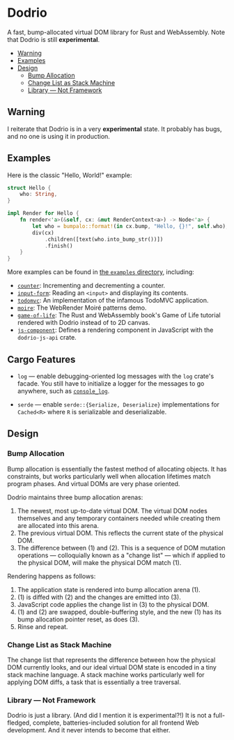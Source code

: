 # Dodrio

A fast, bump-allocated virtual DOM library for Rust and WebAssembly. Note that
Dodrio is still **experimental**.

<!-- START doctoc generated TOC please keep comment here to allow auto update -->
<!-- DON'T EDIT THIS SECTION, INSTEAD RE-RUN doctoc TO UPDATE -->


- [Warning](#warning)
- [Examples](#examples)
- [Design](#design)
  - [Bump Allocation](#bump-allocation)
  - [Change List as Stack Machine](#change-list-as-stack-machine)
  - [Library — Not Framework](#library--not-framework)

<!-- END doctoc generated TOC please keep comment here to allow auto update -->

## Warning

I reiterate that Dodrio is in a very **experimental** state. It probably has
bugs, and no one is using it in production.

## Examples

Here is the classic "Hello, World!" example:

```rust
struct Hello {
    who: String,
}

impl Render for Hello {
    fn render<'a>(&self, cx: &mut RenderContext<a>) -> Node<'a> {
        let who = bumpalo::format!(in cx.bump, "Hello, {}!", self.who);
        div(cx)
            .children([text(who.into_bump_str())])
            .finish()
    }
}
```

More examples can be found in [the `examples`
directory](https://github.com/fitzgen/dodrio/tree/master/examples), including:

* [`counter`](https://github.com/fitzgen/dodrio/tree/master/examples/counter):
  Incrementing and decrementing a counter.
* [`input-form`](https://github.com/fitzgen/dodrio/tree/master/examples/input-form):
  Reading an `<input>` and displaying its contents.
* [`todomvc`](https://github.com/fitzgen/dodrio/tree/master/examples/todomvc):
  An implementation of the infamous TodoMVC application.
* [`moire`](https://github.com/fitzgen/dodrio/tree/master/examples/moire): The
  WebRender Moiré patterns demo.
* [`game-of-life`](https://github.com/fitzgen/dodrio/tree/master/examples/game-of-life):
  The Rust and WebAssembly book's Game of Life tutorial rendered with Dodrio
  instead of to 2D canvas.
* [`js-component`](https://github.com/fitzgen/dodrio/tree/master/examples/js-component):
  Defines a rendering component in JavaScript with the `dodrio-js-api` crate.

## Cargo Features

* `log` &mdash; enable debugging-oriented log messages with the `log` crate's
  facade. You still have to initialize a logger for the messages to go anywhere,
  such as [`console_log`](https://github.com/iamcodemaker/console_log).

* `serde` &mdash; enable `serde::{Serialize, Deserialize}` implementations for
  `Cached<R>` where `R` is serializable and deserializable.

## Design

### Bump Allocation

Bump allocation is essentially the fastest method of allocating objects. It has
constraints, but works particularly well when allocation lifetimes match program
phases. And virtual DOMs are very phase oriented.

Dodrio maintains three bump allocation arenas:

1. The newest, most up-to-date virtual DOM. The virtual DOM nodes themselves and
   any temporary containers needed while creating them are allocated into this
   arena.
2. The previous virtual DOM. This reflects the current state of the physical
   DOM.
3. The difference between (1) and (2). This is a sequence of DOM mutation
   operations — colloquially known as a "change list" — which if applied to
   the physical DOM, will make the physical DOM match (1).

Rendering happens as follows:

1. The application state is rendered into bump allocation arena (1).
2. (1) is diffed with (2) and the changes are emitted into (3).
3. JavaScript code applies the change list in (3) to the physical DOM.
4. (1) and (2) are swapped, double-buffering style, and the new (1) has its bump
   allocation pointer reset, as does (3).
5. Rinse and repeat.

### Change List as Stack Machine

The change list that represents the difference between how the physical DOM
currently looks, and our ideal virtual DOM state is encoded in a tiny stack
machine language. A stack machine works particularly well for applying DOM
diffs, a task that is essentially a tree traversal.

### Library — Not Framework

Dodrio is just a library. (And did I mention it is experimental?!) It is not a
full-fledged, complete, batteries-included solution for all frontend Web
development. And it never intends to become that either.

